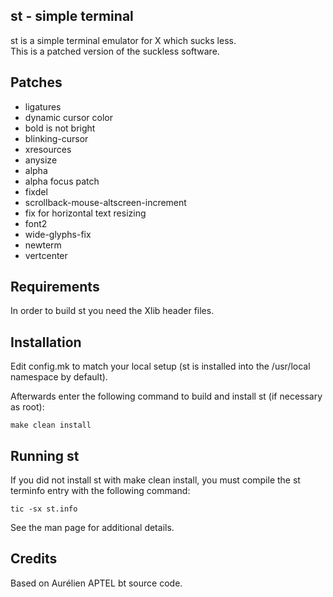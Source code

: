 st - simple terminal
--------------------
st is a simple terminal emulator for X which sucks less.  
This is a patched version of the suckless software.

Patches
-------
- ligatures
- dynamic cursor color
- bold is not bright
- blinking-cursor
- xresources
- anysize
- alpha
- alpha focus patch
- fixdel
- scrollback-mouse-altscreen-increment
- fix for horizontal text resizing
- font2
- wide-glyphs-fix
- newterm
- vertcenter

Requirements
------------
In order to build st you need the Xlib header files.


Installation
------------
Edit config.mk to match your local setup (st is installed into
the /usr/local namespace by default).

Afterwards enter the following command to build and install st (if
necessary as root):

	make clean install


Running st
----------
If you did not install st with make clean install, you must compile
the st terminfo entry with the following command:

	tic -sx st.info

See the man page for additional details.

Credits
-------
Based on Aurélien APTEL <aurelien dot aptel at gmail dot com> bt source code.
